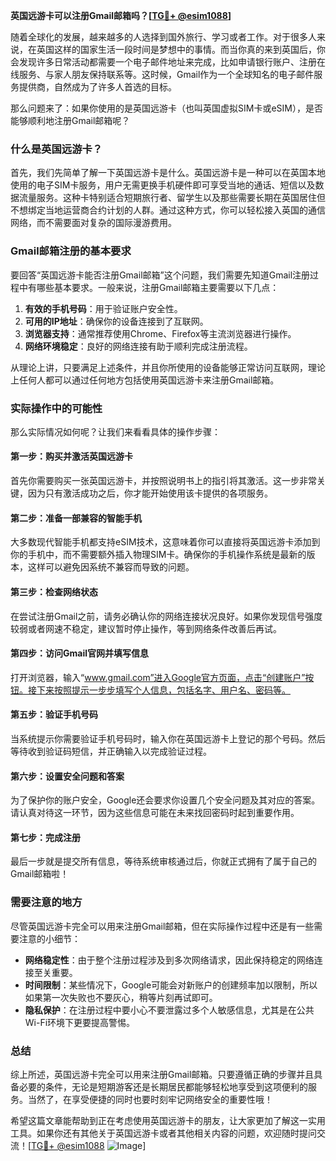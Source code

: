 **英国远游卡可以注册Gmail邮箱吗？[[TG💪+ @esim1088](https://t.me/s/esim1088)]**

随着全球化的发展，越来越多的人选择到国外旅行、学习或者工作。对于很多人来说，在英国这样的国家生活一段时间是梦想中的事情。而当你真的来到英国后，你会发现许多日常活动都需要一个电子邮件地址来完成，比如申请银行账户、注册在线服务、与家人朋友保持联系等。这时候，Gmail作为一个全球知名的电子邮件服务提供商，自然成为了许多人首选的目标。

那么问题来了：如果你使用的是英国远游卡（也叫英国虚拟SIM卡或eSIM），是否能够顺利地注册Gmail邮箱呢？

### 什么是英国远游卡？

首先，我们先简单了解一下英国远游卡是什么。英国远游卡是一种可以在英国本地使用的电子SIM卡服务，用户无需更换手机硬件即可享受当地的通话、短信以及数据流量服务。这种卡特别适合短期旅行者、留学生以及那些需要长期在英国居住但不想绑定当地运营商合约计划的人群。通过这种方式，你可以轻松接入英国的通信网络，而不需要面对复杂的国际漫游费用。

### Gmail邮箱注册的基本要求

要回答“英国远游卡能否注册Gmail邮箱”这个问题，我们需要先知道Gmail注册过程中有哪些基本要求。一般来说，注册Gmail邮箱主要需要以下几点：

1. **有效的手机号码**：用于验证账户安全性。
2. **可用的IP地址**：确保你的设备连接到了互联网。
3. **浏览器支持**：通常推荐使用Chrome、Firefox等主流浏览器进行操作。
4. **网络环境稳定**：良好的网络连接有助于顺利完成注册流程。

从理论上讲，只要满足上述条件，并且你所使用的设备能够正常访问互联网，理论上任何人都可以通过任何地方包括使用英国远游卡来注册Gmail邮箱。

### 实际操作中的可能性

那么实际情况如何呢？让我们来看看具体的操作步骤：

#### 第一步：购买并激活英国远游卡
首先你需要购买一张英国远游卡，并按照说明书上的指引将其激活。这一步非常关键，因为只有激活成功之后，你才能开始使用该卡提供的各项服务。

#### 第二步：准备一部兼容的智能手机
大多数现代智能手机都支持eSIM技术，这意味着你可以直接将英国远游卡添加到你的手机中，而不需要额外插入物理SIM卡。确保你的手机操作系统是最新的版本，这样可以避免因系统不兼容而导致的问题。

#### 第三步：检查网络状态
在尝试注册Gmail之前，请务必确认你的网络连接状况良好。如果你发现信号强度较弱或者网速不稳定，建议暂时停止操作，等到网络条件改善后再试。

#### 第四步：访问Gmail官网并填写信息
打开浏览器，输入“www.gmail.com”进入Google官方页面，点击“创建账户”按钮。接下来按照提示一步步填写个人信息，包括名字、用户名、密码等。

#### 第五步：验证手机号码
当系统提示你需要验证手机号码时，输入你在英国远游卡上登记的那个号码。然后等待收到验证码短信，并正确输入以完成验证过程。

#### 第六步：设置安全问题和答案
为了保护你的账户安全，Google还会要求你设置几个安全问题及其对应的答案。请认真对待这一环节，因为这些信息可能在未来找回密码时起到重要作用。

#### 第七步：完成注册
最后一步就是提交所有信息，等待系统审核通过后，你就正式拥有了属于自己的Gmail邮箱啦！

### 需要注意的地方

尽管英国远游卡完全可以用来注册Gmail邮箱，但在实际操作过程中还是有一些需要注意的小细节：

- **网络稳定性**：由于整个注册过程涉及到多次网络请求，因此保持稳定的网络连接至关重要。
- **时间限制**：某些情况下，Google可能会对新账户的创建频率加以限制，所以如果第一次失败也不要灰心，稍等片刻再试即可。
- **隐私保护**：在注册过程中要小心不要泄露过多个人敏感信息，尤其是在公共Wi-Fi环境下更要提高警惕。

### 总结

综上所述，英国远游卡完全可以用来注册Gmail邮箱。只要遵循正确的步骤并且具备必要的条件，无论是短期游客还是长期居民都能够轻松地享受到这项便利的服务。当然了，在享受便捷的同时也要时刻牢记网络安全的重要性哦！

希望这篇文章能帮助到正在考虑使用英国远游卡的朋友，让大家更加了解这一实用工具。如果你还有其他关于英国远游卡或者其他相关内容的问题，欢迎随时提问交流！[[TG💪+ @esim1088](https://t.me/s/esim1088) ![Image](https://i.postimg.cc/4NQfJmqS/Snipaste-2025-05-13-00-14-12.png)]
